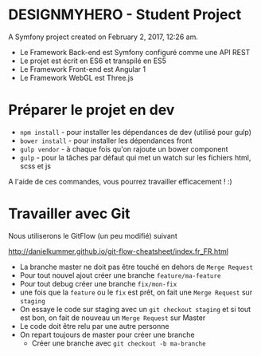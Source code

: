 DESIGNMYHERO - Student Project
=======

A Symfony project created on February 2, 2017, 12:26 am.
 
* Le Framework Back-end est Symfony configuré comme une API REST
* Le projet est écrit en ES6 et transpilé en ES5
* Le Framework Front-end est Angular 1
* Le Framework WebGL est Three.js

# Préparer le projet en dev

* `npm install` - pour installer les dépendances de dev (utilisé pour gulp)
* `bower install` - pour installer les dépendances front
* `gulp vendor` - à chaque fois qu'on rajoute un bower component
* `gulp` - pour la tâches par défaut qui met un watch sur les fichiers html, scss et js

A l'aide de ces commandes, vous pourrez travailler efficacement ! :)

# Travailler avec Git

Nous utiliserons le GitFlow (un peu modifié) suivant

http://danielkummer.github.io/git-flow-cheatsheet/index.fr_FR.html

* La branche master ne doit pas être touché en dehors de `Merge Request`
* Pour tout nouvel ajout créer une branche `feature/ma-feature`
* Pour tout debug créer une branche `fix/mon-fix`
* une fois que la `feature` ou le `fix` est prêt, on fait une `Merge Request` sur `staging`
* On essaye le code sur staging avec un `git checkout staging` et si tout est bon, on fait de nouveau un `Merge Request` sur Master
* Le code doit être relu par une autre personne
* On repart toujours de master pour créer une branche
    * Créer une branche avec `git checkout -b ma-branche`
